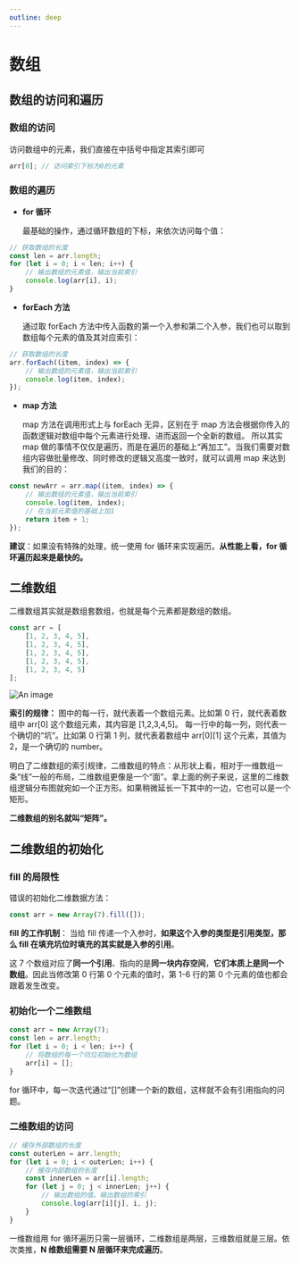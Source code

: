 ```yaml
---
outline: deep
---
```


# 数组

## 数组的访问和遍历

### 数组的访问

访问数组中的元素，我们直接在中括号中指定其索引即可

```ts
arr[0]; // 访问索引下标为0的元素
```

### 数组的遍历

- **for 循环**

  最基础的操作，通过循环数组的下标，来依次访问每个值：

```ts
// 获取数组的长度
const len = arr.length;
for (let i = 0; i < len; i++) {
	// 输出数组的元素值，输出当前索引
	console.log(arr[i], i);
}
```

- **forEach 方法**

  通过取 forEach 方法中传入函数的第一个入参和第二个入参，我们也可以取到数组每个元素的值及其对应索引：

```ts
// 获取数组的长度
arr.forEach((item, index) => {
	// 输出数组的元素值，输出当前索引
	console.log(item, index);
});
```

- **map 方法**

  map 方法在调用形式上与 forEach 无异，区别在于 map 方法会根据你传入的函数逻辑对数组中每个元素进行处理、进而返回一个全新的数组。
  所以其实 map 做的事情不仅仅是遍历，而是在遍历的基础上“再加工”。当我们需要对数组内容做批量修改、同时修改的逻辑又高度一致时，就可以调用 map 来达到我们的目的：

```ts
const newArr = arr.map((item, index) => {
	// 输出数组的元素值，输出当前索引
	console.log(item, index);
	// 在当前元素值的基础上加1
	return item + 1;
});
```

**建议**：如果没有特殊的处理，统一使用 for 循环来实现遍历。**从性能上看，for 循环遍历起来是最快的。**

## 二维数组

二维数组其实就是数组套数组，也就是每个元素都是数组的数组。

```ts
const arr = [
	[1, 2, 3, 4, 5],
	[1, 2, 3, 4, 5],
	[1, 2, 3, 4, 5],
	[1, 2, 3, 4, 5],
	[1, 2, 3, 4, 5]
];
```

![An image](/array/2D.png)

**索引的规律：** 图中的每一行，就代表着一个数组元素。比如第 0 行，就代表着数组中 arr[0] 这个数组元素，其内容是 [1,2,3,4,5]。
每一行中的每一列，则代表一个确切的“坑”。比如第 0 行第 1 列，就代表着数组中 arr[0][1] 这个元素，其值为 2，是一个确切的 number。

明白了二维数组的索引规律，二维数组的特点：从形状上看，相对于一维数组一条“线”一般的布局，二维数组更像是一个“面”。拿上面的例子来说，这里的二维数组逻辑分布图就宛如一个正方形。如果稍微延长一下其中的一边，它也可以是一个矩形。

**二维数组的别名就叫“矩阵”。**

## 二维数组的初始化

### fill 的局限性

错误的初始化二维数据方法：

```ts
const arr = new Array(7).fill([]);
```

**fill 的工作机制**： 当给 fill 传递一个入参时，**如果这个入参的类型是引用类型，那么 fill 在填充坑位时填充的其实就是入参的引用**。

这 7 个数组对应了**同一个引用**、指向的是**同一块内存空间**，**它们本质上是同一个数组**。因此当修改第 0 行第 0 个元素的值时，第 1-6 行的第 0 个元素的值也都会跟着发生改变。

### 初始化一个二维数组

```ts
const arr = new Array(7);
const len = arr.length;
for (let i = 0; i < len; i++) {
	// 将数组的每一个坑位初始化为数组
	arr[i] = [];
}
```

for 循环中，每一次迭代通过“[]”创建一个新的数组，这样就不会有引用指向的问题。

### 二维数组的访问

```ts
// 缓存外部数组的长度
const outerLen = arr.length;
for (let i = 0; i < outerLen; i++) {
	// 缓存内部数组的长度
	const innerLen = arr[i].length;
	for (let j = 0; j < innerLen; j++) {
		// 输出数组的值，输出数组的索引
		console.log(arr[i][j], i, j);
	}
}
```

一维数组用 for 循环遍历只需一层循环，二维数组是两层，三维数组就是三层。依次类推，**N 维数组需要 N 层循环来完成遍历**。
